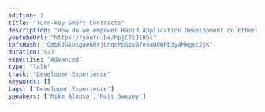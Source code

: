 ```yaml
---
edition: 3
title: "Turn-key Smart Contracts"
description: "How do we empower Rapid Application Development on Ethereum? How do we enable mass adoption of Ethereum? And how does one build such a platform? Now is the time to abstract development away from the “elusive and mythical creature,” or the average user as defined by Alex Van de Sande. UI driven development will finally bridge the gap between Ethereum developers and the average user."
youtubeUrl: "https://youtu.be/hpjCTiJ1RGs"
ipfsHash: "QmbEJG1Usgae6RrjLnqcPpSzvB7eoaUQWPb3y4Mkgec2jK"
duration: 923
expertise: "Advanced"
type: "Talk"
track: "Developer Experience"
keywords: []
tags: ['Developer Experience']
speakers: ['Mike Alonso','Matt Swezey']
---
```

